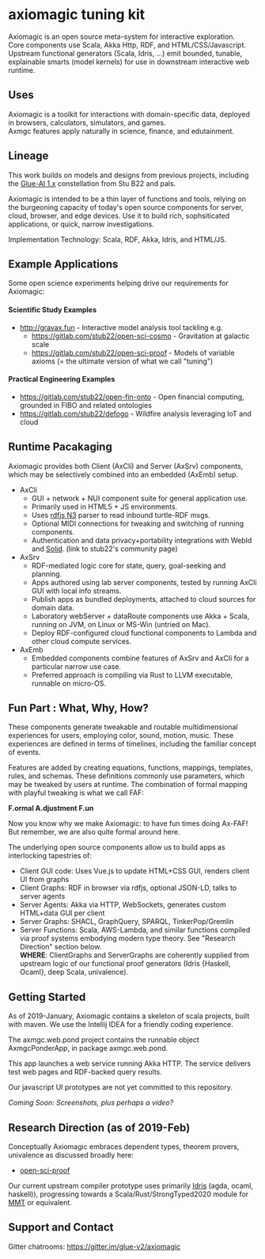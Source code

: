 # axiomagic tuning kit 
Axiomagic is an open source meta-system for interactive exploration.
<br/>Core components use Scala, Akka Http, RDF, and HTML/CSS/Javascript.
<br/>Upstream functional generators (Scala, Idris, ...) emit bounded, tunable, explainable smarts (model kernels) for use in downstream interactive web runtime.

## Uses 
Axiomagic is a toolkit for interactions with domain-specific data, deployed in browsers, calculators, simulators, and games.
<br/>Axmgc features apply naturally in science, finance, and edutainment.

## Lineage
This work builds on models and designs from previous projects, including the [Glue-AI 1.x](http://glue.ai) constellation 
from Stu B22 and pals.

Axiomagic is intended to be a thin layer of functions and tools, relying on the burgeoning capacity of today's open source components for server, cloud, browser, and edge devices.  Use it to build rich, sophsiticated applications, or quick, narrow investigations.

Implementation Technology:  Scala, RDF, Akka, Idris, and HTML/JS. 
## Example Applications
Some open science experiments helping drive our requirements for Axiomagic:

#### Scientific Study Examples  
 * http://gravax.fun - Interactive model analysis tool tackling e.g. 
   * https://gitlab.com/stub22/open-sci-cosmo - Gravitation at galactic scale
   * https://gitlab.com/stub22/open-sci-proof - Models of variable axioms (= the ultimate version of what we call "tuning")

#### Practical Engineering Examples
 * https://gitlab.com/stub22/open-fin-onto - Open financial computing, grounded in FIBO and related ontologies
 * https://gitlab.com/stub22/defogo - Wildfire analysis leveraging IoT and cloud
  
## Runtime Pacakaging
 Axiomagic provides both Client (AxCli) and Server (AxSrv) components, which may be selectively combined into an embedded (AxEmb) setup.
 * AxCli
   *  GUI + network + NUI component suite for general application use.
   *  Primarily used in HTML5 + JS environments.
   *  Uses [rdfjs N3](https://github.com/rdfjs/N3.js/) parser to read inbound turtle-RDF msgs.
   *  Optional MIDI connections for tweaking and switching of running components.
   *  Authentication and data privacy+portability integrations with WebId and [Solid](https://stub22.solid.community/). (link to stub22's community page)
 * AxSrv
   *  RDF-mediated logic core for state, query, goal-seeking and planning.
   *  Apps authored using lab server components, tested by running AxCli GUI with local info streams.
     * Publish apps as bundled deployments, attached to cloud sources for domain data.
   *  Laboratory webServer + dataRoute components use Akka + Scala, running on JVM, on Linux or MS-Win (untried on Mac).
   *  Deploy RDF-configured cloud functional components to Lambda and other cloud compute services.     
 * AxEmb
   *  Embedded components combine features of AxSrv and AxCli for a particular narrow use case.
   *  Preferred approach is compiling via Rust to LLVM executable, runnable on micro-OS.

## Fun Part : What, Why, How?
These components generate tweakable and routable multidimensional experiences for users,
employing color, sound, motion, music.  These experiences are defined in terms of timelines,
including the familiar concept of events.

Features are added by creating equations, functions, mappings, templates, rules, and schemas.
These definitions commonly use parameters, which may be tweaked by users at runtime.
The combination of formal mapping with playful tweaking is what we call FAF:

**F.ormal A.djustment F.un**

Now you know why we make Axiomagic: to have fun times doing Ax-FAF!  
But remember, we are also quite formal around here.

The underlying open source components allow us to build apps as interlocking tapestries of:
*  Client GUI code:  Uses Vue.js to update HTML+CSS GUI, renders client UI from graphs 
*  Client Graphs: RDF in browser via rdfjs, optional JSON-LD, talks to server agents
*  Server Agents: Akka via HTTP, WebSockets, generates custom HTML+data GUI per client
*  Server Graphs:  SHACL, GraphQuery, SPARQL, TinkerPop/Gremlin
*  Server Functions:  Scala, AWS-Lambda, and similar functions compiled via proof systems embodying modern type theory.  See "Research Direction" section below.
<br/><b>WHERE</b>:  ClientGraphs and ServerGraphs are coherently supplied from upstream logic of our functional proof generators (Idris {Haskell, Ocaml}, deep Scala, univalence). 

## Getting Started

As of 2019-January, Axiomagic contains a skeleton of scala projects, built with maven.
We use the Intellij IDEA for a friendly coding experience.  

The axmgc.web.pond project contains the runnable object AxmgcPonderApp, in package axmgc.web.pond.

This app launches a web service running Akka HTTP.  The service delivers test web pages and RDF-backed query results.

Our javascript UI prototypes are not yet committed to this repository.

_Coming Soon:  Screenshots, plus perhaps a video?_

## Research Direction (as of 2019-Feb)

Conceptually Axiomagic embraces dependent types, theorem provers, univalence as discussed broadly here:
* [open-sci-proof](https://gitlab.com/stub22/open-sci-proof/)

Our current upstream compiler prototype uses primarily [Idris](https://www.idris-lang.org) (agda, ocaml, haskell)), progressing towards a Scala/Rust/StrongTyped2020 module for [MMT](https://uniformal.github.io/doc/) or equivalent.

## Support and Contact
Gitter chatrooms: https://gitter.im/glue-v2/axiomagic

